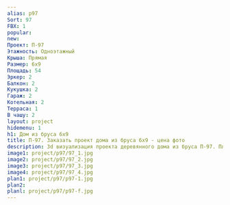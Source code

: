 ```yaml
---
alias: p97
Sort: 97
FBX: 1
popular: 
new: 
Проект: П-97
Этажность: Одноэтажный
Крыша: Прямая
Размер: 6х9
Площадь: 54
Эркер: 2
Балкон: 2
Кукушка: 2
Гараж: 2
Котельная: 2
Терраса: 1
В чашу: 2
layout: project
hidemenu: 1
h1: Дом из бруса 6х9
title: П-97. Заказать проект дома из бруса 6х9 - цена фото
description: 3d визуализация проекта деревянного дома из бруса П-97. Площадь 54 м2, размер 6х9. Вы можете внести любые изменения в проект.
image1: project/p97/97_1.jpg
image2: project/p97/97_2.jpg
image3: project/p97/97_3.jpg
image4: project/p97/97_4.jpg
plan1: project/p97/p97-1.jpg
plan2: 
planl: project/p97/p97-f.jpg
---
```

